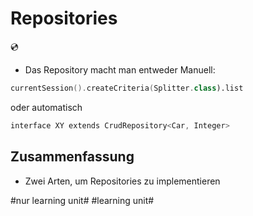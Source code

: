 
# Repositories
💿

- Das Repository macht man entweder Manuell:

```swift
currentSession().createCriteria(Splitter.class).list
```

oder automatisch

```swift
interface XY extends CrudRepository<Car, Integer>
```

## Zusammenfassung
- Zwei Arten, um Repositories zu implementieren

#nur learning unit# #learning unit#